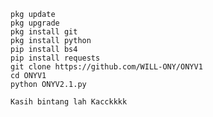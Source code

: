     pkg update
    pkg upgrade
    pkg install git
    pkg install python
    pip install bs4
    pip install requests 
    git clone https://github.com/WILL-ONY/ONYV1
    cd ONYV1
    python ONYV2.1.py

    Kasih bintang lah Kacckkkk
    
